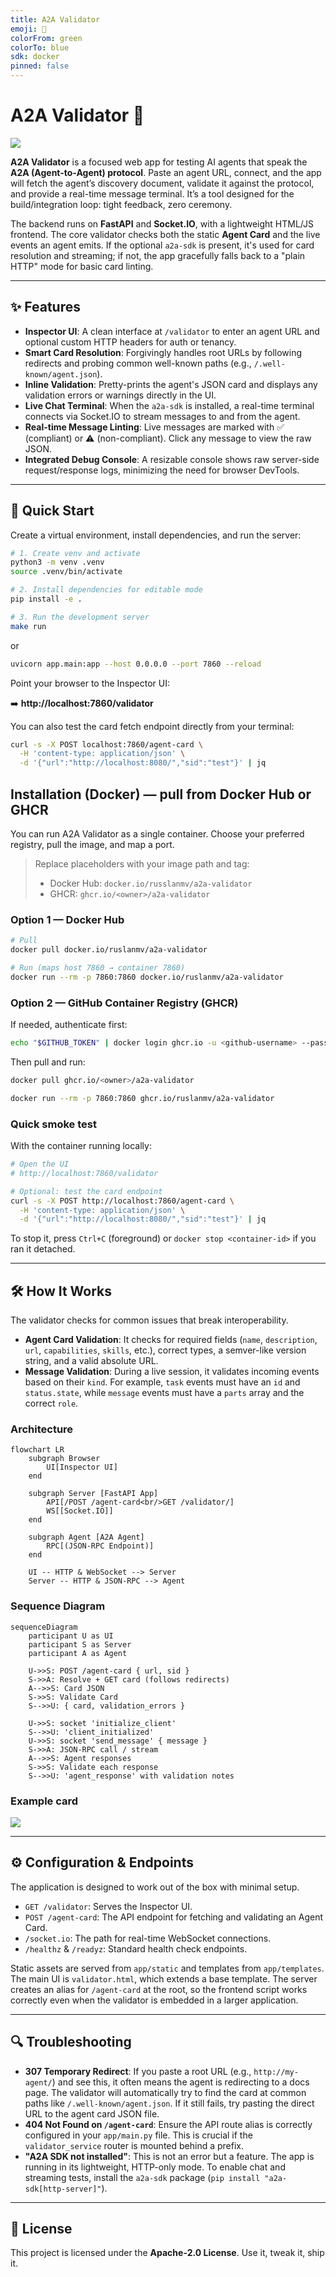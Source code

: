 ```yaml
---
title: A2A Validator
emoji: 🔬
colorFrom: green
colorTo: blue
sdk: docker
pinned: false
---
```


# A2A Validator 🔬
![](assets/a2a-validator.gif)


**A2A Validator** is a focused web app for testing AI agents that speak the **A2A (Agent-to-Agent) protocol**. Paste an agent URL, connect, and the app will fetch the agent’s discovery document, validate it against the protocol, and provide a real-time message terminal. It’s a tool designed for the build/integration loop: tight feedback, zero ceremony.

The backend runs on **FastAPI** and **Socket.IO**, with a lightweight HTML/JS frontend. The core validator checks both the static **Agent Card** and the live events an agent emits. If the optional `a2a-sdk` is present, it's used for card resolution and streaming; if not, the app gracefully falls back to a "plain HTTP" mode for basic card linting.

---

## ✨ Features

* **Inspector UI**: A clean interface at `/validator` to enter an agent URL and optional custom HTTP headers for auth or tenancy.
* **Smart Card Resolution**: Forgivingly handles root URLs by following redirects and probing common well-known paths (e.g., `/.well-known/agent.json`).
* **Inline Validation**: Pretty-prints the agent's JSON card and displays any validation errors or warnings directly in the UI.
* **Live Chat Terminal**: When the `a2a-sdk` is installed, a real-time terminal connects via Socket.IO to stream messages to and from the agent.
* **Real-time Message Linting**: Live messages are marked with ✅ (compliant) or ⚠️ (non-compliant). Click any message to view the raw JSON.
* **Integrated Debug Console**: A resizable console shows raw server-side request/response logs, minimizing the need for browser DevTools.

---

## 🚀 Quick Start

Create a virtual environment, install dependencies, and run the server:

```bash
# 1. Create venv and activate
python3 -m venv .venv
source .venv/bin/activate

# 2. Install dependencies for editable mode
pip install -e .

# 3. Run the development server
make run
````

or
```bash
uvicorn app.main:app --host 0.0.0.0 --port 7860 --reload
```

Point your browser to the Inspector UI:

➡️ **http://localhost:7860/validator**

You can also test the card fetch endpoint directly from your terminal:

```bash
curl -s -X POST localhost:7860/agent-card \
  -H 'content-type: application/json' \
  -d '{"url":"http://localhost:8080/","sid":"test"}' | jq
```

## Installation (Docker) — pull from Docker Hub or GHCR

You can run A2A Validator as a single container. Choose your preferred registry, pull the image, and map a port.

> Replace placeholders with your image path and tag:
>
> * Docker Hub: `docker.io/russlanmv/a2a-validator`
> * GHCR: `ghcr.io/<owner>/a2a-validator`

### Option 1 — Docker Hub

```bash
# Pull
docker pull docker.io/ruslanmv/a2a-validator

# Run (maps host 7860 → container 7860)
docker run --rm -p 7860:7860 docker.io/ruslanmv/a2a-validator
```

### Option 2 — GitHub Container Registry (GHCR)

If needed, authenticate first:

```bash
echo "$GITHUB_TOKEN" | docker login ghcr.io -u <github-username> --password-stdin
```

Then pull and run:

```bash
docker pull ghcr.io/<owner>/a2a-validator

docker run --rm -p 7860:7860 ghcr.io/ruslanmv/a2a-validator
```

### Quick smoke test

With the container running locally:

```bash
# Open the UI
# http://localhost:7860/validator

# Optional: test the card endpoint
curl -s -X POST http://localhost:7860/agent-card \
  -H 'content-type: application/json' \
  -d '{"url":"http://localhost:8080/","sid":"test"}' | jq
```

To stop it, press `Ctrl+C` (foreground) or `docker stop <container-id>` if you ran it detached.



-----

## 🛠️ How It Works

The validator checks for common issues that break interoperability.

  * **Agent Card Validation**: It checks for required fields (`name`, `description`, `url`, `capabilities`, `skills`, etc.), correct types, a semver-like version string, and a valid absolute URL.
  * **Message Validation**: During a live session, it validates incoming events based on their `kind`. For example, `task` events must have an `id` and `status.state`, while `message` events must have a `parts` array and the correct `role`.

### Architecture

```mermaid
flowchart LR
    subgraph Browser
        UI[Inspector UI]
    end

    subgraph Server [FastAPI App]
        API[/POST /agent-card<br/>GET /validator/]
        WS[[Socket.IO]]
    end

    subgraph Agent [A2A Agent]
        RPC[(JSON-RPC Endpoint)]
    end

    UI -- HTTP & WebSocket --> Server
    Server -- HTTP & JSON-RPC --> Agent
```

### Sequence Diagram

```mermaid
sequenceDiagram
    participant U as UI
    participant S as Server
    participant A as Agent

    U->>S: POST /agent-card { url, sid }
    S->>A: Resolve + GET card (follows redirects)
    A-->>S: Card JSON
    S->>S: Validate Card
    S-->>U: { card, validation_errors }

    U->>S: socket 'initialize_client'
    S-->>U: 'client_initialized'
    U->>S: socket 'send_message' { message }
    S->>A: JSON-RPC call / stream
    A-->>S: Agent responses
    S->>S: Validate each response
    S-->>U: 'agent_response' with validation notes
```
### Example card
![](assets/2025-10-05-00-49-00.png)


-----

## ⚙️ Configuration & Endpoints

The application is designed to work out of the box with minimal setup.

  * `GET /validator`: Serves the Inspector UI.
  * `POST /agent-card`: The API endpoint for fetching and validating an Agent Card.
  * `/socket.io`: The path for real-time WebSocket connections.
  * `/healthz` & `/readyz`: Standard health check endpoints.

Static assets are served from `app/static` and templates from `app/templates`. The main UI is `validator.html`, which extends a base template. The server creates an alias for `/agent-card` at the root, so the frontend script works correctly even when the validator is embedded in a larger application.

-----

## 🔍 Troubleshooting

  * **307 Temporary Redirect**: If you paste a root URL (e.g., `http://my-agent/`) and see this, it often means the agent is redirecting to a docs page. The validator will automatically try to find the card at common paths like `/.well-known/agent.json`. If it still fails, try pasting the direct URL to the agent card JSON file.
  * **404 Not Found on `/agent-card`**: Ensure the API route alias is correctly configured in your `app/main.py` file. This is crucial if the `validator_service` router is mounted behind a prefix.
  * **"A2A SDK not installed"**: This is not an error but a feature. The app is running in its lightweight, HTTP-only mode. To enable chat and streaming tests, install the `a2a-sdk` package (`pip install "a2a-sdk[http-server]"`).

-----

## 📜 License

This project is licensed under the **Apache-2.0 License**. Use it, tweak it, ship it.
